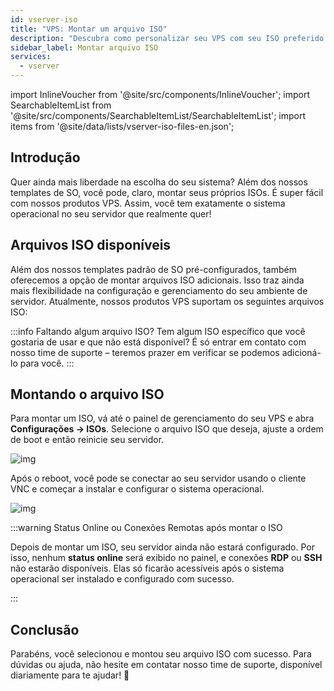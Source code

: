 ```yaml
---
id: vserver-iso
title: "VPS: Montar um arquivo ISO"
description: "Descubra como personalizar seu VPS com seu ISO preferido para ter controle total sobre seu ambiente de servidor → Saiba mais agora"
sidebar_label: Montar arquivo ISO
services:
  - vserver
---
```




import InlineVoucher from '@site/src/components/InlineVoucher';
import SearchableItemList from '@site/src/components/SearchableItemList/SearchableItemList';
import items from '@site/data/lists/vserver-iso-files-en.json';

## Introdução
Quer ainda mais liberdade na escolha do seu sistema? Além dos nossos templates de SO, você pode, claro, montar seus próprios ISOs. É super fácil com nossos produtos VPS. Assim, você tem exatamente o sistema operacional no seu servidor que realmente quer!

<InlineVoucher />



## Arquivos ISO disponíveis

Além dos nossos templates padrão de SO pré-configurados, também oferecemos a opção de montar arquivos ISO adicionais. Isso traz ainda mais flexibilidade na configuração e gerenciamento do seu ambiente de servidor. Atualmente, nossos produtos VPS suportam os seguintes arquivos ISO: 

<SearchableItemList items={items} />

:::info Faltando algum arquivo ISO?
Tem algum ISO específico que você gostaria de usar e que não está disponível? É só entrar em contato com nosso time de suporte – teremos prazer em verificar se podemos adicioná-lo para você.
:::





## Montando o arquivo ISO
Para montar um ISO, vá até o painel de gerenciamento do seu VPS e abra **Configurações → ISOs**. Selecione o arquivo ISO que deseja, ajuste a ordem de boot e então reinicie seu servidor. 

![img](https://screensaver01.zap-hosting.com/index.php/s/tszMKbqDSa3AaLy/download)

Após o reboot, você pode se conectar ao seu servidor usando o cliente VNC e começar a instalar e configurar o sistema operacional.

![img](https://screensaver01.zap-hosting.com/index.php/s/q6WoDMq8pxn72oG/download)

:::warning Status Online ou Conexões Remotas após montar o ISO

Depois de montar um ISO, seu servidor ainda não estará configurado. Por isso, nenhum **status online** será exibido no painel, e conexões **RDP** ou **SSH** não estarão disponíveis. Elas só ficarão acessíveis após o sistema operacional ser instalado e configurado com sucesso.

:::




## Conclusão
Parabéns, você selecionou e montou seu arquivo ISO com sucesso. Para dúvidas ou ajuda, não hesite em contatar nosso time de suporte, disponível diariamente para te ajudar! 🙂



<InlineVoucher />